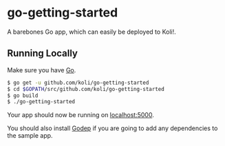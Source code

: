 
# go-getting-started

A barebones Go app, which can easily be deployed to Koli!.

## Running Locally

Make sure you have [Go](http://golang.org/doc/install).

```sh
$ go get -u github.com/koli/go-getting-started
$ cd $GOPATH/src/github.com/koli/go-getting-started
$ go build
$ ./go-getting-started
```

Your app should now be running on [localhost:5000](http://localhost:5000/).

You should also install [Godep](https://github.com/tools/godep) if you are going to add any dependencies to the sample app.